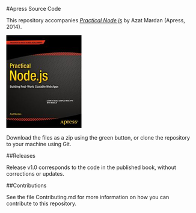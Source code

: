 #Apress Source Code

This repository accompanies [*Practical Node.js*](http://www.apress.com/9781430265955) by Azat Mardan (Apress, 2014).

![Cover image](9781430265955.jpg)

Download the files as a zip using the green button, or clone the repository to your machine using Git.

##Releases

Release v1.0 corresponds to the code in the published book, without corrections or updates.

##Contributions

See the file Contributing.md for more information on how you can contribute to this repository.
